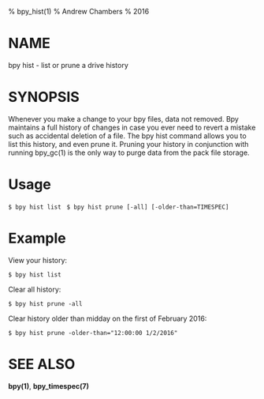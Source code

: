% bpy_hist(1)
% Andrew Chambers
% 2016

# NAME

bpy hist - list or prune a drive history

# SYNOPSIS

Whenever you make a change to your bpy files, data not removed. Bpy maintains a full history
of changes in case you ever need to revert a mistake such as accidental deletion of a file.
The bpy hist command allows you to list this history, and even prune it. Pruning your history 
in conjunction with running bpy_gc(1) is the only way to purge data from the pack file storage.

# Usage

```$ bpy hist list ```
```$ bpy hist prune [-all] [-older-than=TIMESPEC]```

# Example

View your history:

```
$ bpy hist list
```

Clear all history:

```
$ bpy hist prune -all
```

Clear history older than midday on the first of February 2016:

```
$ bpy hist prune -older-than="12:00:00 1/2/2016"
```

# SEE ALSO

**bpy(1)**, **bpy_timespec(7)**

